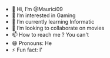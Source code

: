 - 👋 Hi, I’m @Maurici09
- 👀 I’m interested in Gaming
- 🌱 I’m currently learning Informatic
- 💞️ I’m looking to collaborate on movies
- 📫 How to reach me ? You can't
- 😄 Pronouns: He
- ⚡ Fun fact: I'

<!---
Maurici09/Maurici09 is a ✨ special ✨ repository because its `README.md` (this file) appears on your GitHub profile.
You can click the Preview link to take a look at your changes.
--->
